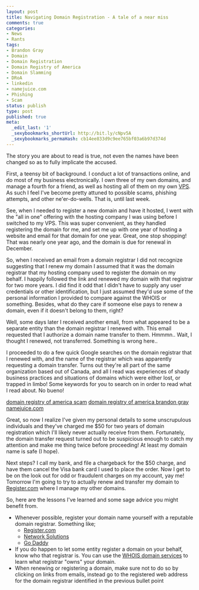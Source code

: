 ```yaml
---
layout: post
title: Navigating Domain Registration - A tale of a near miss
comments: true
categories:
- News
- Rants
tags:
- Brandon Gray
- Domain
- Domain Registration
- Domain Registry of America
- Domain Slamming
- DRoA
- linkedin
- namejuice.com
- Phishing
- Scam
status: publish
type: post
published: true
meta:
  _edit_last: '1'
  _sexybookmarks_shortUrl: http://bit.ly/cNpv5A
  _sexybookmarks_permaHash: cb14ee833d9c9ee765bf03a6b97d374d
---
```

The story you are about to read is true, not even the names have been changed so as to fully implicate the accused.

First, a teensy bit of background.  I conduct a lot of transactions online, and do most of my business electronically.  I own three of my own domains, and manage a fourth for a friend, as well as hosting all of them on my own <a href="http://en.wikipedia.org/wiki/Virtual_private_server">VPS</a>.  As such I feel I've become pretty attuned to possible scams, phishing attempts, and other ne'er-do-wells.  That is, until last week.

See, when I needed to register a new domain and have it hosted, I went with the "all in one" offering with the hosting company I was using before I switched to my VPS.  This was super convenient, as they handled registering the domain for me, and set me up with one year of hosting a website and email for that domain for one year.  Great, one stop shopping!  That was nearly one year ago, and the domain is due for renewal in December.

So, when I received an email from a domain registrar I did not recognize suggesting that I renew my domain I assumed that it was the domain registrar that my hosting company used to register the domain on my behalf.  I happily followed the link and renewed my domain with that registrar for two more years.  I did find it odd that I didn't have to supply any user credentials or other identification, but I just assumed they'd use some of the personal information I provided to compare against the WHOIS or something.  Besides, what do they care if someone else pays to renew a domain, even if it doesn't belong to them, right?

Well, some days later I received another email, from what appeared to be a separate entity than the domain registrar I renewed with.  This email requested that I authorize a domain name transfer to them.  Hmmmn.. Wait, I thought I renewed, not transferred.  Something is wrong here..

I proceeded to do a few quick Google searches on the domain registrar that I renewed with, and the name of the registrar which was apparently requesting a domain transfer.  Turns out they're all part of the same organization based out of Canada, and all I read was experiences of shady business practices and situations of domains which were either lost, or trapped in limbo!  Some keywords for you to search on in order to read what I read about.  No bueno!

<a href="http://www.google.com/search?q=domain+registry+of+america+scam">domain registry of america scam</a>
<a href="http://www.google.com/search?q=domain+registry+of+america+brandon+gray">domain registry of america brandon gray</a>
<a href="http://www.google.com/search?q=namejuice.com&ie=utf-8">namejuice.com</a>

Great, so now I realize I've given my personal details to some unscrupulous individuals and they've charged me $50 for two years of domain registration which I'll likely never actually receive from them.  Fortunately, the domain transfer request turned out to be suspicious enough to catch my attention and make me thing twice before proceeding!  At least my domain name is safe (I hope).

Next steps?  I call my bank, and file a chargeback for the $50 charge, and have them cancel the Visa bank card I used to place the order.  Now I get to be on the look out for odd or fraudulent charges on my account, yay me!  Tomorrow I'm going to try to actually renew and transfer my domain to <a href="http://www.register.com">Register.com</a> where I manage my other domains.

So, here are the lessons I've learned and some sage advice you might benefit from.
<ul>
  <li>Whenever possible, register your domain name yourself with a reputable domain registrar.  Something like;
    <ul>
      <li><a href="http://www.register.com">Register.com</a></li>
      <li><a href="http://www.networksolutions.com">Network Solutions</a></li>
      <li><a href="http://www.godaddy.com">Go Daddy</a></li>
    </ul>
  </li>
  <li>If you do happen to let some entity register a domain on your behalf, know who that registrar is.  You can use the <a href="http://www.whois.net/">WHOIS domain services</a> to learn what registrar "owns" your domain.</li>
  <li>When renewing or registering a domain, make sure not to do so by clicking on links from emails, instead go to the registered web address for the domain registrar identified in the previous bullet point</li>
</ul>
